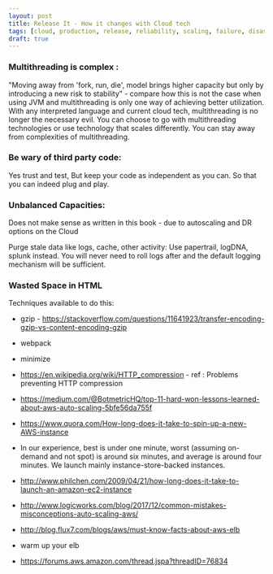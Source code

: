 ```yaml
---
layout: post
title: Release It - How it changes with Cloud tech
tags: [cloud, production, release, reliability, scaling, failure, disaster recovery]
draft: true
---
```


### Multithreading is complex :
"Moving away from 'fork, run, die', model brings higher capacity but only by introducing a new risk to stability" - compare how this is not the case when using JVM and multithreading is only one way of achieving better utilization. With any interpreted language and current cloud tech, multithreading is no longer the necessary evil. You can choose to go with multithreading technologies or use technology that scales differently. You can stay away from complexities of multithreading.


### Be wary of third party code:
Yes trust and test, But keep your code as independent as you can. So that you can indeed plug and play.



### Unbalanced Capacities:

Does not make sense as written in this book - due to autoscaling and DR options on the Cloud

Purge stale data like logs, cache, other activity:
Use papertrail, logDNA, splunk instead. You will never need to roll logs after and the default logging mechanism will be sufficient.

### Wasted Space in HTML
Techniques available to do this:
* gzip - https://stackoverflow.com/questions/11641923/transfer-encoding-gzip-vs-content-encoding-gzip
* webpack
* minimize

* https://en.wikipedia.org/wiki/HTTP_compression - ref : Problems preventing HTTP compression

* https://medium.com/@BotmetricHQ/top-11-hard-won-lessons-learned-about-aws-auto-scaling-5bfe56da755f

* https://www.quora.com/How-long-does-it-take-to-spin-up-a-new-AWS-instance
* In our experience, best is under one minute, worst (assuming on-demand and not spot) is around six minutes, and average is around four minutes.  We launch mainly instance-store-backed instances.

* http://www.philchen.com/2009/04/21/how-long-does-it-take-to-launch-an-amazon-ec2-instance

* http://www.logicworks.com/blog/2017/12/common-mistakes-misconceptions-auto-scaling-aws/

* http://blog.flux7.com/blogs/aws/must-know-facts-about-aws-elb

* warm up your elb
* https://forums.aws.amazon.com/thread.jspa?threadID=76834
